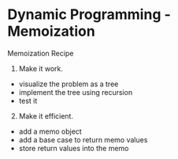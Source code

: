 # Dynamic Programming - Memoization

Memoization Recipe

1. Make it work.
- visualize the problem as a tree
- implement the tree using recursion
- test it

2. Make it efficient.
- add a memo object
- add a base case to return memo values
- store return values into the memo